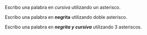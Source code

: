 Escribo una palabra en *cursiva* utilizando un asterisco.

Escribo una palabra en **negrita** utilizando doble asterisco.

Escribo una palabra en ***negrita y cursiva*** utilizando 3 asteriscos.